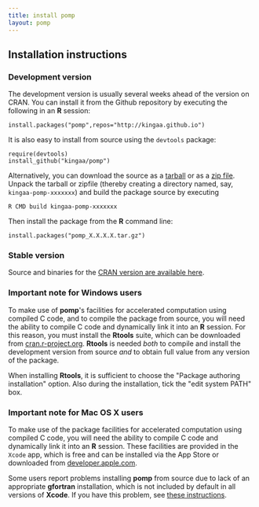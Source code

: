 ```yaml
---
title: install pomp
layout: pomp
---
```


## Installation instructions

### Development version

The development version is usually several weeks ahead of the version on CRAN.
You can install it from the Github repository by executing the following in an **R** session:

```
install.packages("pomp",repos="http://kingaa.github.io")
```

It is also easy to install from source using the <code>devtools</code> package:

```
require(devtools)
install_github("kingaa/pomp")
```

Alternatively, you can download the source as a [tarball](http://github.com/kingaa/pomp/tarball/master)
or as a [zip file](http://github.com/kingaa/pomp/zipball/master).
Unpack the tarball or zipfile (thereby creating a directory named, say, `kingaa-pomp-xxxxxxx`) and build the package source by executing

```
R CMD build kingaa-pomp-xxxxxxx
```

Then install the package from the **R** command line:

```
install.packages("pomp_X.X.X.X.tar.gz")
```

### Stable version

Source and binaries for the [CRAN version are available here](http://cran.r-project.org/package=pomp).


### Important note for Windows users

To make use of **pomp**'s facilities for accelerated computation using compiled C code, and to compile the package from source, you will need the ability to compile C code and dynamically link it into an **R** session.
For this reason, you must install the **Rtools** suite, which can be downloaded from [cran.r-project.org](http://cran.r-project.org/bin/windows/Rtools).
**Rtools** is needed *both* to compile and install the development version from source *and* to obtain full value from any version of the package.

When installing **Rtools**, it is sufficient to choose the "Package authoring installation" option.
Also during the installation, tick the "edit system PATH" box.

### Important note for Mac OS X users

To make use of the package facilities for accelerated computation using compiled C code, you will need the ability to compile C code and dynamically link it into an **R** session.
These facilities are provided in the <code>Xcode</code> app, which is free and can be installed via the App Store or downloaded from [developer.apple.com](https://developer.apple.com/xcode/downloads/).

Some users report problems installing **pomp** from source due to lack of an appropriate **gfortran** installation, which is not included by default in all versions of **Xcode**.
If you have this problem, see [these instructions](http://kingaa.github.io/mac-fortran.html).
